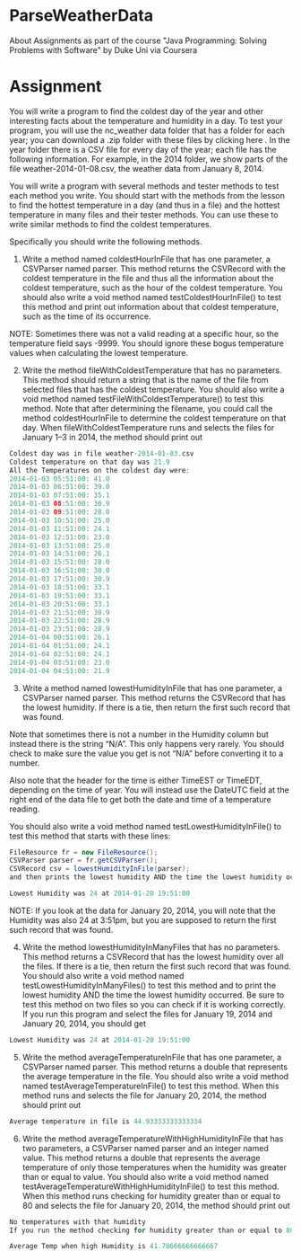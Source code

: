 # ParseWeatherData
About Assignments as part of the course "Java Programming: Solving Problems with Software" by Duke Uni via Coursera

# Assignment
You will write a program to find the coldest day of the year and other interesting facts about the temperature and humidity in a day. To test your program, you will use the nc_weather data folder that has a folder for each year; you can download a .zip folder with these files by clicking 
here
. In the year folder there is a CSV file for every day of the year; each file has the following information. For example, in the 2014 folder, we show parts of the file weather-2014-01-08.csv, the weather data from January 8, 2014. 

  


You will write a program with several methods and  tester methods to test each method you write. You should start with the methods from the lesson to find the hottest temperature in a day (and thus in a file) and the hottest temperature in many files and their tester methods. You can use these to write similar methods to find the coldest temperatures.

  

Specifically you should write the following methods. 

1. Write a method named coldestHourInFile that has one parameter, a CSVParser named parser. This method returns the CSVRecord with the coldest temperature in the file and thus all the information about the coldest temperature, such as the hour of the coldest temperature. You should also write a void method named testColdestHourInFile() to test this method and print out information about that coldest temperature, such as the time of its occurrence.

NOTE: Sometimes there was not a valid reading at a specific hour, so the temperature field says -9999. You should ignore these bogus temperature values when calculating the lowest temperature.

  

2. Write the method fileWithColdestTemperature that has no parameters. This method should return a string that is the name of the file from selected files that has the coldest temperature. You should also write a void method named testFileWithColdestTemperature() to test this method. Note that after determining the filename, you could call the method coldestHourInFile to determine the coldest temperature on that day. When fileWithColdestTemperature runs and selects the files for January 1–3 in 2014, the method should print out

```java
Coldest day was in file weather-2014-01-03.csv
Coldest temperature on that day was 21.9
All the Temperatures on the coldest day were:
2014-01-03 05:51:00: 41.0
2014-01-03 06:51:00: 39.0
2014-01-03 07:51:00: 35.1
2014-01-03 08:51:00: 30.9
2014-01-03 09:51:00: 28.0
2014-01-03 10:51:00: 25.0
2014-01-03 11:51:00: 24.1
2014-01-03 12:51:00: 23.0
2014-01-03 13:51:00: 25.0
2014-01-03 14:51:00: 26.1
2014-01-03 15:51:00: 28.0
2014-01-03 16:51:00: 30.0
2014-01-03 17:51:00: 30.9
2014-01-03 18:51:00: 33.1
2014-01-03 19:51:00: 33.1
2014-01-03 20:51:00: 33.1
2014-01-03 21:51:00: 30.9
2014-01-03 22:51:00: 28.9
2014-01-03 23:51:00: 28.9
2014-01-04 00:51:00: 26.1
2014-01-04 01:51:00: 24.1
2014-01-04 02:51:00: 24.1
2014-01-04 03:51:00: 23.0
2014-01-04 04:51:00: 21.9
```
  

3. Write a method named lowestHumidityInFile that has one parameter, a CSVParser named parser. This method returns the CSVRecord that has the lowest humidity. If there is a tie, then return the first such record that was found.

Note that sometimes there is not a number in the Humidity column but instead there is the string “N/A”. This only happens very rarely. You should check to make sure the value you get is not “N/A” before converting it to a number.

Also note that the header for the time is either TimeEST or TimeEDT, depending on the time of year. You will instead use the DateUTC field at the right end of the data file to  get both the date and time of a temperature reading.

You should also write a void method named testLowestHumidityInFile() to test this method that starts with these lines:

```java
FileResource fr = new FileResource();
CSVParser parser = fr.getCSVParser();
CSVRecord csv = lowestHumidityInFile(parser);
and then prints the lowest humidity AND the time the lowest humidity occurred. For example, for the file weather-2014-01-20.csv, the output should be:
```

```java
Lowest Humidity was 24 at 2014-01-20 19:51:00
```
NOTE: If you look at the data for January 20, 2014, you will note that the Humidity was also 24 at 3:51pm, but you are supposed to return the first such record that was found.

  

4. Write the method lowestHumidityInManyFiles that has no parameters. This method returns a CSVRecord that has the lowest humidity over all the files. If there is a tie, then return the first such record that was found. You should also write a void method named testLowestHumidityInManyFiles() to test this method and to print the lowest humidity AND the time the lowest humidity occurred. Be sure to test this method on two files so you can check if it is working correctly. If you run this program and select the files for January 19, 2014 and January 20, 2014, you should get

```java
Lowest Humidity was 24 at 2014-01-20 19:51:00
```

5. Write the method averageTemperatureInFile that has one parameter, a CSVParser named parser. This method returns a double that represents the average temperature in the file. You should also write a void method named testAverageTemperatureInFile() to test this method. When this method runs and selects the file for January 20, 2014, the method should print out

```java
Average temperature in file is 44.93333333333334
```

6. Write the method averageTemperatureWithHighHumidityInFile that has two parameters, a CSVParser named parser and an integer named value. This method returns a double that represents the average temperature of only those temperatures when the humidity was greater than or equal to value. You should also write a void method named testAverageTemperatureWithHighHumidityInFile() to test this method. When this method runs checking for humidity greater than or equal to 80 and selects the file for January 20, 2014, the method should print out

```java
No temperatures with that humidity
If you run the method checking for humidity greater than or equal to 80 and select the file March 20, 2014, a wetter day, the method should print out
```

```java
Average Temp when high Humidity is 41.78666666666667
```
  


 
